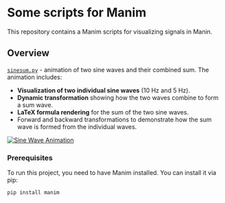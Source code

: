 # Some scripts for Manim

This repository contains a Manim scripts for visualizing signals in Manin.

## Overview

[`sinesum.py`](./sinesum.py) - animation of two sine waves and their combined sum. The animation includes:

- **Visualization of two individual sine waves** (10 Hz and 5 Hz).
- **Dynamic transformation** showing how the two waves combine to form a sum wave.
- **LaTeX formula rendering** for the sum of the two sine waves.
- Forward and backward transformations to demonstrate how the sum wave is formed from the individual waves.

[![Sine Wave Animation](https://img.youtube.com/vi/T5CaQu8WelQ/0.jpg)](https://www.youtube.com/watch?v=T5CaQu8WelQ)

### Prerequisites

To run this project, you need to have Manim installed. You can install it via pip:

```bash
pip install manim
